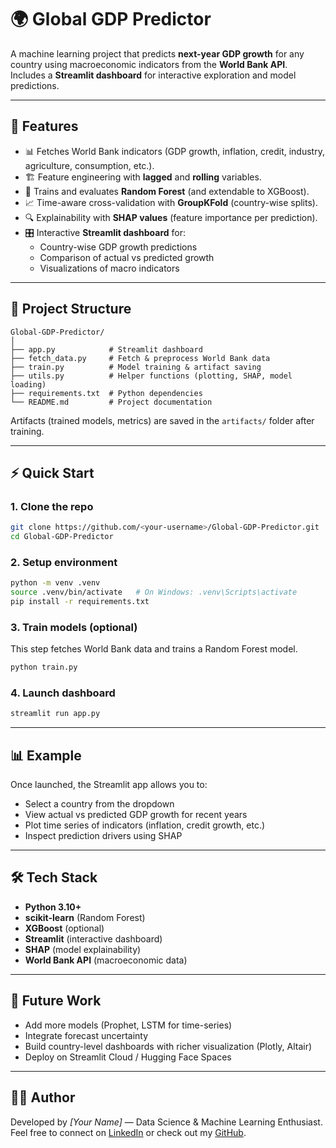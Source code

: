 # 🌍 Global GDP Predictor

A machine learning project that predicts **next-year GDP growth** for any country using macroeconomic indicators from the **World Bank API**.  
Includes a **Streamlit dashboard** for interactive exploration and model predictions.

---

## 🚀 Features
- 📊 Fetches World Bank indicators (GDP growth, inflation, credit, industry, agriculture, consumption, etc.).
- 🏗️ Feature engineering with **lagged** and **rolling** variables.
- 🤖 Trains and evaluates **Random Forest** (and extendable to XGBoost).
- 📈 Time-aware cross-validation with **GroupKFold** (country-wise splits).
- 🔍 Explainability with **SHAP values** (feature importance per prediction).
- 🎛️ Interactive **Streamlit dashboard** for:
  - Country-wise GDP growth predictions
  - Comparison of actual vs predicted growth
  - Visualizations of macro indicators

---

## 📂 Project Structure
```
Global-GDP-Predictor/
│
├── app.py            # Streamlit dashboard
├── fetch_data.py     # Fetch & preprocess World Bank data
├── train.py          # Model training & artifact saving
├── utils.py          # Helper functions (plotting, SHAP, model loading)
├── requirements.txt  # Python dependencies
└── README.md         # Project documentation
```

Artifacts (trained models, metrics) are saved in the `artifacts/` folder after training.

---

## ⚡ Quick Start

### 1. Clone the repo
```bash
git clone https://github.com/<your-username>/Global-GDP-Predictor.git
cd Global-GDP-Predictor
```

### 2. Setup environment
```bash
python -m venv .venv
source .venv/bin/activate   # On Windows: .venv\Scripts\activate
pip install -r requirements.txt
```

### 3. Train models (optional)
This step fetches World Bank data and trains a Random Forest model.
```bash
python train.py
```

### 4. Launch dashboard
```bash
streamlit run app.py
```

---

## 📊 Example
Once launched, the Streamlit app allows you to:
- Select a country from the dropdown
- View actual vs predicted GDP growth for recent years
- Plot time series of indicators (inflation, credit growth, etc.)
- Inspect prediction drivers using SHAP

---

## 🛠️ Tech Stack
- **Python 3.10+**
- **scikit-learn** (Random Forest)
- **XGBoost** (optional)
- **Streamlit** (interactive dashboard)
- **SHAP** (model explainability)
- **World Bank API** (macroeconomic data)

---

## 🔮 Future Work
- Add more models (Prophet, LSTM for time-series)
- Integrate forecast uncertainty
- Build country-level dashboards with richer visualization (Plotly, Altair)
- Deploy on Streamlit Cloud / Hugging Face Spaces

---

## 👨‍💻 Author
Developed by *[Your Name]* — Data Science & Machine Learning Enthusiast.  
Feel free to connect on [LinkedIn](https://linkedin.com/in/yourprofile) or check out my [GitHub](https://github.com/your-username).
